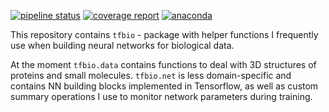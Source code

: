 [![pipeline status](https://gitlab.com/cheminfIBB/tfbio/badges/master/pipeline.svg)](https://gitlab.com/cheminfIBB/tfbio/commits/master)
[![coverage report](https://gitlab.com/cheminfIBB/tfbio/badges/master/coverage.svg)](https://gitlab.com/cheminfIBB/tfbio/commits/master)
[![anaconda](https://anaconda.org/cheminfIBB/tfbio/badges/installer/conda.svg)](https://anaconda.org/cheminfIBB/tfbio/)

This repository contains `tfbio` - package with helper functions I frequently use when building neural networks for biological data.

At the moment `tfbio.data` contains functions to deal with 3D structures of proteins and small molecules.
`tfbio.net` is less domain-specific and contains NN building blocks implemented in Tensorflow, as well as custom summary operations I use to monitor network parameters during training.
